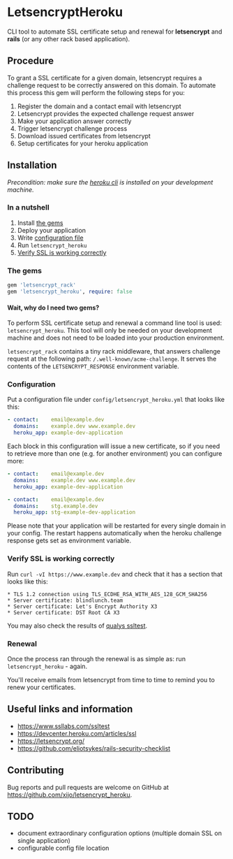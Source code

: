 # LetsencryptHeroku

CLI tool to automate SSL certificate setup and renewal for **letsencrypt** and **rails** (or any other rack based application).

## Procedure

To grant a SSL certificate for a given domain, letsencrypt requires a challenge
request to be correctly answered on this domain. To automate this process this gem will perform the following steps for you:

1. Register the domain and a contact email with letsencrypt
1. Letsencrypt provides the expected challenge request answer
1. Make your application answer correctly
1. Trigger letsencrypt challenge process
1. Download issued certificates from letsencrypt
1. Setup certificates for your heroku application

## Installation

_Precondition: make sure the [heroku cli](https://devcenter.heroku.com/articles/heroku-cli) is installed on your development machine._

### In a nutshell

1. Install [the gems](#the-gems)
2. Deploy your application
3. Write [configuration file](#configuration)
4. Run `letsencrypt_heroku`
5. [Verify SSL is working correctly](#verify-ssl-is-working-correctly)

### The gems

```ruby
gem 'letsencrypt_rack'
gem 'letsencrypt_heroku', require: false
```

#### Wait, why do I need two gems?

To perform SSL certificate setup and renewal a command line tool is used: `letsencrypt_heroku`. This tool will only be needed on your development machine and does not need to be loaded into your production environment.

`letsencrypt_rack` contains a tiny rack middleware, that answers challenge request at the following path: `/.well-known/acme-challenge`. It serves the contents of the `LETSENCRYPT_RESPONSE` environment variable.


### Configuration

Put a configuration file under `config/letsencrypt_heroku.yml` that looks like this:

```yml
- contact:    email@example.dev
  domains:    example.dev www.example.dev
  heroku_app: example-dev-application
```

Each block in this configuration will issue a new certificate, so if you need to retrieve more than one (e.g. for another environment) you can configure more:

```yml
- contact:    email@example.dev
  domains:    example.dev www.example.dev
  heroku_app: example-dev-application

- contact:    email@example.dev
  domains:    stg.example.dev
  heroku_app: stg-example-dev-application
```

Please note that your application will be restarted for every single domain in your config. The restart happens automatically when the heroku challenge response gets set as environment variable.


### Verify SSL is working correctly

Run `curl -vI https://www.example.dev` and check that it has a section that looks like this:

```
* TLS 1.2 connection using TLS_ECDHE_RSA_WITH_AES_128_GCM_SHA256
* Server certificate: blindlunch.team
* Server certificate: Let's Encrypt Authority X3
* Server certificate: DST Root CA X3
```

You may also check the results of [qualys ssltest](https://www.ssllabs.com/ssltest).

### Renewal

Once the process ran through the renewal is as simple as: run `letsencrypt_heroku` - again.

You'll receive emails from letsencrypt from time to time to remind you to renew your certificates.


## Useful links and information

* https://www.ssllabs.com/ssltest
* https://devcenter.heroku.com/articles/ssl
* https://letsencrypt.org/
* https://github.com/eliotsykes/rails-security-checklist


## Contributing

Bug reports and pull requests are welcome on GitHub at https://github.com/xijo/letsencrypt_heroku.


## TODO

- document extraordinary configuration options (multiple domain SSL on single application)
- configurable config file location
